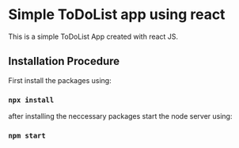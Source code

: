 # Simple ToDoList app using react

This is a simple ToDoList App created with react JS.

## Installation Procedure

First install the packages using:

### `npx install`
after installing the neccessary packages start the node server using: 

### `npm start`
